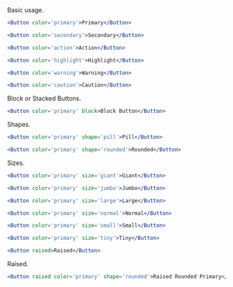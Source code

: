 Basic usage.

```jsx
<Button color='primary'>Primary</Button>
```

```jsx
<Button color='secondary'>Secondary</Button>
```

```jsx
<Button color='action'>Action</Button>
```

```jsx
<Button color='highlight'>Highlight</Button>
```

```jsx
<Button color='warning'>Warning</Button>
```

```jsx
<Button color='caution'>Caution</Button>
```

Block or Stacked Buttons.

```jsx
<Button color='primary' block>Block Button</Button>
```

Shapes.

```jsx
<Button color='primary' shape='pill'>Pill</Button>
```

```jsx
<Button color='primary' shape='rounded'>Rounded</Button>
```

Sizes.

```jsx
<Button color='primary' size='giant'>Giant</Button>
```

```jsx
<Button color='primary' size='jumbo'>Jumbo</Button>
```

```jsx
<Button color='primary' size='large'>Large</Button>
```

```jsx
<Button color='primary' size='normal'>Normal</Button>
```

```jsx
<Button color='primary' size='small'>Small</Button>
```

```jsx
<Button color='primary' size='tiny'>Tiny</Button>
```

```jsx
<Button raised>Raised</Button>
```

Raised.
```jsx
<Button raised color='primary' shape='rounded'>Raised Rounded Primary</Button>
```
